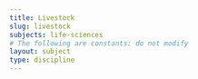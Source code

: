 ```yaml
---
title: Livestock
slug: livestock
subjects: life-sciences
# The following are constants: do not modify
layout: subject
type: discipline
---
```


